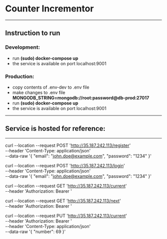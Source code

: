 # Counter Incrementor
---
## Instruction to run

### Development:
- run **(sudo) docker-compose up**
- the service is available on port localhost:9001
  
### Production:
- copy contents of .env-dev to .env file
- make changes to .env file **MONGODB_STRING=mongodb://root:password@db-prod:27017**
- run **(sudo) docker-compose up**
- the service is available on port localhost:9001
  
---
## Service is hosted for reference:
---
curl --location --request POST 'http://35.187.242.113/register' \
--header 'Content-Type: application/json' \
--data-raw '{
	"email": "john.doe@example.com",
	"password": "1234"
}'

curl --location --request POST 'http://35.187.242.113/login' \
--header 'Content-Type: application/json' \
--data-raw '{
	"email": "john.doe@example.com",
	"password": "1234"
}'

curl --location --request GET 'http://35.187.242.113/current' \
--header 'Authorization: Bearer <token>'

curl --location --request GET 'http://35.187.242.113/next' \
--header 'Authorization: Bearer <token>'

curl --location --request PUT 'http://35.187.242.113/current' \
--header 'Authorization: Bearer <token>' \
--header 'Content-Type: application/json' \
--data-raw '{
	"number": 69
}'
